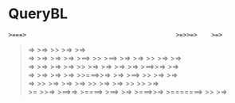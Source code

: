 # QueryBL


                                                                               
    >===>                                          >=>>=>    >=>       
  >=>    >=>                                       >>   >=>  >=>       
>=>       >=> >=>  >=>   >==>    >> >==> >=>   >=> >>    >=> >=>       
>=>       >=> >=>  >=> >>   >=>   >=>     >=> >=>  >==>>=>   >=>       
>=>       >=> >=>  >=> >>===>>=>  >=>       >==>   >>    >=> >=>       
  >=> >> >=>  >=>  >=> >>         >=>        >=>   >>     >> >=>       
    >= >>=>     >==>=>  >====>   >==>       >=>    >===>>=>  >=======> 
         >>                               >=>                          
         
